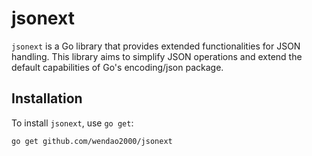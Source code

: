 # jsonext

`jsonext` is a Go library that provides extended functionalities for JSON handling. This library aims to simplify JSON operations and extend the default capabilities of Go's encoding/json package.

## Installation

To install `jsonext`, use `go get`:

```sh
go get github.com/wendao2000/jsonext
```
